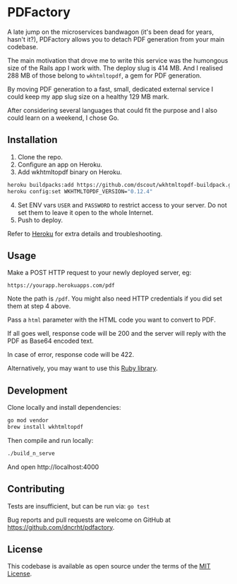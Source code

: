 # PDFactory

A late jump on the microservices bandwagon (it's been dead for years, hasn't it?), PDFactory allows you to detach PDF generation from your main codebase.

The main motivation that drove me to write this service was the humongous size of the Rails app I work with. The deploy slug is 414 MB. And I realised 288 MB of those belong to `wkhtmltopdf`, a gem for PDF generation.

By moving PDF generation to a fast, small, dedicated external service I could keep my app slug size on a healthy 129 MB mark.

After considering several languages that could fit the purpose and I also could learn on a weekend, I chose Go.

## Installation

1. Clone the repo.
2. Configure an app on Heroku.
3. Add wkhtmltopdf binary on Heroku.
```bash
heroku buildpacks:add https://github.com/dscout/wkhtmltopdf-buildpack.git
heroku config:set WKHTMLTOPDF_VERSION="0.12.4"
```
4. Set ENV vars `USER` and `PASSWORD` to restrict access to your server. Do not set them to leave it open to the whole Internet.
5. Push to deploy.

Refer to [Heroku](https://devcenter.heroku.com/categories/go-support) for extra details and troubleshooting.

## Usage

Make a POST HTTP request to your newly deployed server, eg:

```
https://yourapp.herokuapps.com/pdf
```

Note the path is `/pdf`. You might also need HTTP credentials if you did set them at step 4 above.

Pass a `html` parameter with the HTML code you want to convert to PDF.

If all goes well, response code will be 200 and the server will reply with the PDF as Base64 encoded text.

In case of error, response code will be 422.

Alternatively, you may want to use this [Ruby library](https://github.com/dncrht/pdfactory-client).

## Development

Clone locally and install dependencies:

```bash
go mod vendor
brew install wkhtmltopdf
```

Then compile and run locally:

```bash
./build_n_serve
```

And open http://localhost:4000

## Contributing

Tests are insufficient, but can be run via:
`go test`

Bug reports and pull requests are welcome on GitHub at https://github.com/dncrht/pdfactory.

## License

This codebase is available as open source under the terms of the [MIT License](https://opensource.org/licenses/MIT).
